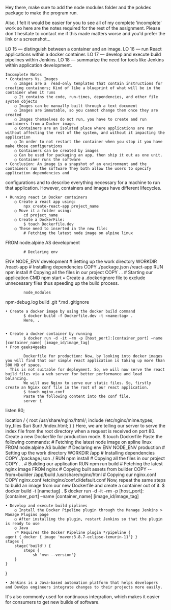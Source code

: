Hey there, make sure to add the node modules folder and the pokdex package to make the program run.

Also, I felt it would be easier for you to see all of my complete 'incomplete' work so here are the notes required for the rest of the assignment. Please 
don't hesitate to contact me if this made matters worse and you'd prefer the link or a screenshot...

LO 15 — distinguish between a container and an image. 
LO 16 — run React applications within a docker container. 
LO 17 — develop and execute build pipelines within Jenkins. 
LO 18 — summarize the need for tools like Jenkins within application development. 


	Incomplete Notes
	• Containers Vs. Images
		○ Images are a  read-only templates that contain instructions for creating containers; Kind of like a blueprint of what will be in the container when it runs
		○ It contains the code, run-times, dependencies, and other file system objects
		○ Images can be manually built through a text document
		○ Images are immutable, so you cannot change them once they are created
		○ Images themselves do not run, you have to create and run containers from a Docker image.
		○ Containers are an isolated place where applications are ran without affecting the rest of the system, and without it impacting the application
		○ In order to not restart the container when you stop it you have make those configurations
		○ Containers can be created by images
		○ Can be used for packaging an app, then ship it out as one unit.
		○ Container runs the software 
	• Conclusion: An image is a snapshot of an environment and the containers run the software They both allow the users to specify application dependencies and 
  configurations and to describe everything necessary for a machine to run that application. However, containers and images have different lifecycles.
	
	• Running react in Docker containers
		○ Create a react app using: 
			npx create-react-app project_name
		○ Move it a folder using:
			cd project_name
		○ Create a DockerFile:
			$ touch Dockerfile.dev
		○ These need to inserted in the new file:
			# Fetching the latest node image on alpine linux
FROM node:alpine AS development
			
			# Declaring env
ENV NODE_ENV development
			# Setting up the work directory
WORKDIR /react-app
			# Installing dependencies
COPY ./package.json /react-app
RUN npm install
			# Copying all the files in our project
COPY . .
			# Starting our application
CMD npm start
	• Create a .dockerignore file to exclude unnecessary files thus speeding up the build process.
			
			node_modules
npm-debug.log
build
.git
*.md
.gitignore
			
	• Create a docker image by using the docker build command
			$ docker build -f Dockerfile.dev -t <name:tag> .
			Here, .
			
			 
	• Create a docker container by running 
			$ docker run -d -it –rm -p [host_port]:[container_port] –name [container_name] [image_id/image_tag]
	• From geeks4geeks
			 
			Dockerfile for production: Now, by looking into docker images you will find that our simple react application is taking up more than 500 MB of space. 
      This is not suitable for deployment. So, we will now serve the react build files via a web server for better performance and load balancing.
			We will use Nginx to serve our static files. So, firstly create an Nginx conf file in the root of our react application.
			$ touch nginx.conf
			Paste the following content into the conf file.
			server {
 listen 80;
 
 location / {
   root /usr/share/nginx/html/;
   include /etc/nginx/mime.types;
   try_files $uri $uri/ /index.html;
 }
}
			Here, we are telling our server to serve the index file from the root directory when a request is received on port 80.
			Create a new Dockerfile for production mode.
			$ touch Dockerfile
			Paste the following commands:
			# Fetching the latest node image on apline linux
FROM node:alpine AS builder
			# Declaring env
ENV NODE_ENV production
			# Setting up the work directory
WORKDIR /app
			# Installing dependencies
COPY ./package.json ./
RUN npm install
			# Copying all the files in our project
COPY . .
			# Building our application
RUN npm run build
			# Fetching the latest nginx image
FROM nginx
			# Copying built assets from builder
COPY --from=builder /app/build /usr/share/nginx/html
			# Copying our nginx.conf
COPY nginx.conf /etc/nginx/conf.d/default.conf
			Now, repeat the same steps to build an image from our new Dockerfile and create a container out of it.
			$ docker build -t [name:tag] .
			$ docker run -d -it –rm -p [host_port]:[container_port] –name [container_name] [image_id/image_tag]
			
	• Develop and execute build piplines
		○ Install the Docker Pipeline plugin through the Manage Jenkins > Manage Plugins page
		○ After installing the plugin, restart Jenkins so that the plugin is ready to use
		○ Java
		/* Requires the Docker Pipeline plugin */pipeline {
    agent { docker { image 'maven:3.8.7-eclipse-temurin-11'} }
    stages {
        stage('build') {
            steps {
                sh 'mvn --version'}
        }
    }
}
		
		
	• Jenkins is a Java-based automation platform that helps developers and DevOps engineers integrate changes to their projects more easily.
  It's also commonly used for continuous integration, which makes it easier for consumers to get new builds of software.
